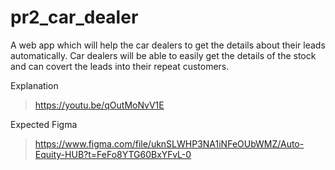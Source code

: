 # pr2_car_dealer
A web app which will help the car dealers to get the details about their leads automatically. Car dealers will be able to easily get the details of the stock and can covert the leads into their repeat customers.

Explanation 
> https://youtu.be/qOutMoNvV1E

Expected Figma
> https://www.figma.com/file/uknSLWHP3NA1iNFeOUbWMZ/Auto-Equity-HUB?t=FeFo8YTG60BxYFvL-0

